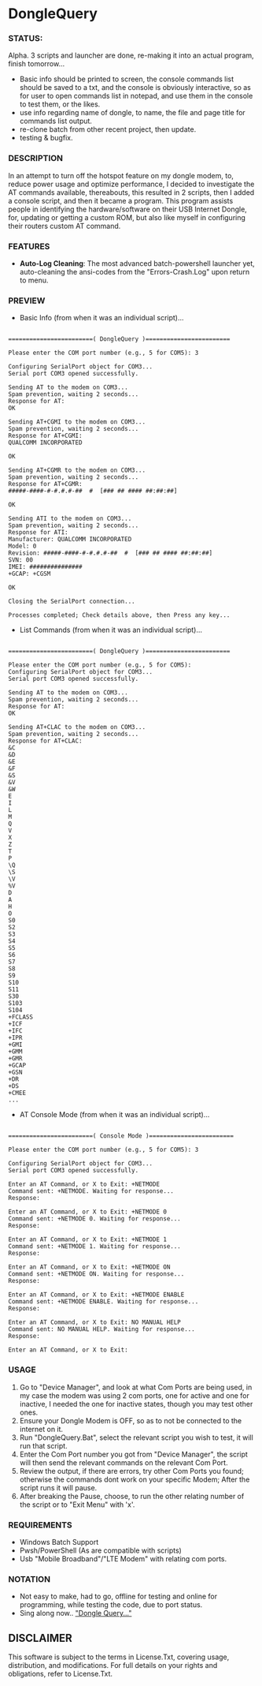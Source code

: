 # DongleQuery

### STATUS: 
Alpha. 3 scripts and launcher are done, re-making it into an actual program, finish tomorrow...
- Basic info should be printed to screen, the console commands list should be saved to a txt, and the console is obviously interactive, so as for user to open commands list in notepad, and use them in the console to test them, or the likes.
- use info regarding name of dongle, to name, the file and page title for commands list output.
- re-clone batch from other recent project, then update.
- testing & bugfix.


### DESCRIPTION
In an attempt to turn off the hotspot feature on my dongle modem, to, reduce power usage and optimize performance, I decided to investigate the AT commands available, thereabouts, this resulted in 2 scripts, then I added a console script, and then it became a program. This program assists people in identifying the hardware/software on their USB Internet Dongle, for, updating or getting a custom ROM, but also like myself in configuring their routers custom AT command. 

### FEATURES
- **Auto-Log Cleaning**: The most advanced batch-powershell launcher yet, auto-cleaning the ansi-codes from the "Errors-Crash.Log" upon return to menu. 

### PREVIEW
- Basic Info (from when it was an individual script)...
```

========================( DongleQuery )========================

Please enter the COM port number (e.g., 5 for COM5): 3

Configuring SerialPort object for COM3...
Serial port COM3 opened successfully.

Sending AT to the modem on COM3...
Spam prevention, waiting 2 seconds...
Response for AT:
OK

Sending AT+CGMI to the modem on COM3...
Spam prevention, waiting 2 seconds...
Response for AT+CGMI:
QUALCOMM INCORPORATED

OK

Sending AT+CGMR to the modem on COM3...
Spam prevention, waiting 2 seconds...
Response for AT+CGMR:
#####-####-#-#.#.#-##  #  [### ## #### ##:##:##]

OK

Sending ATI to the modem on COM3...
Spam prevention, waiting 2 seconds...
Response for ATI:
Manufacturer: QUALCOMM INCORPORATED
Model: 0
Revision: #####-####-#-#.#.#-##  #  [### ## #### ##:##:##]
SVN: 00
IMEI: ###############
+GCAP: +CGSM

OK

Closing the SerialPort connection...

Processes completed; Check details above, then Press any key...
```
- List Commands  (from when it was an individual script)...
```

========================( DongleQuery )========================

Please enter the COM port number (e.g., 5 for COM5): 
Configuring SerialPort object for COM3...
Serial port COM3 opened successfully.

Sending AT to the modem on COM3...
Spam prevention, waiting 2 seconds...
Response for AT: 
OK

Sending AT+CLAC to the modem on COM3...
Spam prevention, waiting 2 seconds...
Response for AT+CLAC: 
&C
&D
&E
&F
&S
&V
&W
E
I
L
M
Q
V
X
Z
T
P
\Q
\S
\V
%V
D
A
H
O
S0
S2
S3
S4
S5
S6
S7
S8
S9
S10
S11
S30
S103
S104
+FCLASS
+ICF
+IFC
+IPR
+GMI
+GMM
+GMR
+GCAP
+GSN
+DR
+DS
+CMEE
...
```
- AT Console Mode  (from when it was an individual script)...
```

========================( Console Mode )========================

Please enter the COM port number (e.g., 5 for COM5): 3

Configuring SerialPort object for COM3...
Serial port COM3 opened successfully.

Enter an AT Command, or X to Exit: +NETMODE
Command sent: +NETMODE. Waiting for response...
Response:

Enter an AT Command, or X to Exit: +NETMODE 0
Command sent: +NETMODE 0. Waiting for response...
Response:

Enter an AT Command, or X to Exit: +NETMODE 1
Command sent: +NETMODE 1. Waiting for response...
Response:

Enter an AT Command, or X to Exit: +NETMODE ON
Command sent: +NETMODE ON. Waiting for response...
Response:

Enter an AT Command, or X to Exit: +NETMODE ENABLE
Command sent: +NETMODE ENABLE. Waiting for response...
Response:

Enter an AT Command, or X to Exit: NO MANUAL HELP
Command sent: NO MANUAL HELP. Waiting for response...
Response:

Enter an AT Command, or X to Exit:
```

### USAGE
1. Go to "Device Manager", and look at what Com Ports are being used, in my case the modem was using 2 com ports, one for active and one for inactive, I needed the one for inactive states, though you may test other ones.
2. Ensure your Dongle Modem is OFF, so as to not be connected to the internet on it.
3. Run "DongleQuery.Bat", select the relevant script you wish to test, it will run that script.
4. Enter the Com Port number you got from "Device Manager", the script will then send the relevant commands on the relevant Com Port.
5. Review the output, if there are errors, try other Com Ports you found; otherwise the commands dont work on your specific Modem; After the script runs it will pause.
6. After breaking the Pause, choose, to run the other relating number of the script or to "Exit Menu" with 'x'.

### REQUIREMENTS
- Windows Batch Support
- Pwsh/PowerShell (As are compatible with scripts)
- Usb "Mobile Broadband"/"LTE Modem" with relating com ports.

### NOTATION
- Not easy to make, had to go, offline for testing and online for programming, while testing the code, due to port status.
- Sing along now.. ["Dongle Query..."](https://www.youtube.com/watch?v=QGKiC2suCHQ)

## DISCLAIMER
This software is subject to the terms in License.Txt, covering usage, distribution, and modifications. For full details on your rights and obligations, refer to License.Txt.
